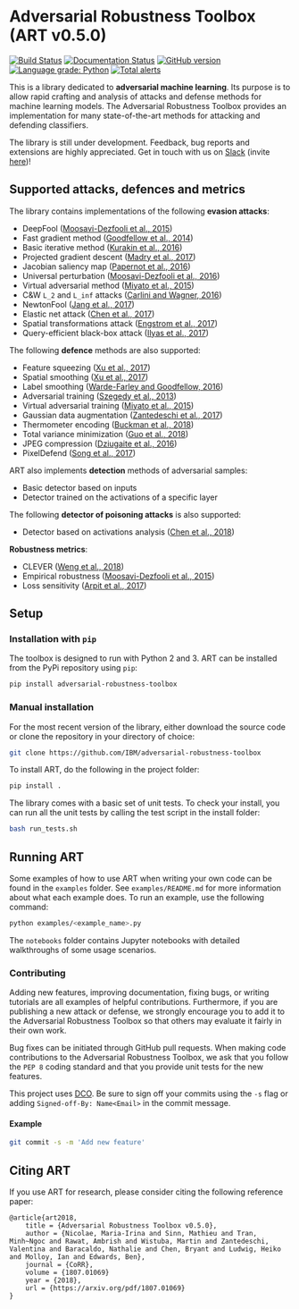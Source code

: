 # Adversarial Robustness Toolbox (ART v0.5.0)
[![Build Status](https://travis-ci.org/IBM/adversarial-robustness-toolbox.svg?branch=master)](https://travis-ci.org/IBM/adversarial-robustness-toolbox) [![Documentation Status](https://readthedocs.org/projects/adversarial-robustness-toolbox/badge/?version=latest)](http://adversarial-robustness-toolbox.readthedocs.io/en/latest/?badge=latest) [![GitHub version](https://badge.fury.io/gh/IBM%2Fadversarial-robustness-toolbox.svg)](https://badge.fury.io/gh/IBM%2Fadversarial-robustness-toolbox) [![Language grade: Python](https://img.shields.io/lgtm/grade/python/g/IBM/adversarial-robustness-toolbox.svg?logo=lgtm&logoWidth=18)](https://lgtm.com/projects/g/IBM/adversarial-robustness-toolbox/context:python) [![Total alerts](https://img.shields.io/lgtm/alerts/g/IBM/adversarial-robustness-toolbox.svg?logo=lgtm&logoWidth=18)](https://lgtm.com/projects/g/IBM/adversarial-robustness-toolbox/alerts/)


This is a library dedicated to **adversarial machine learning**. Its purpose is to allow rapid crafting and analysis of attacks and defense methods for machine learning models. The Adversarial Robustness Toolbox provides an implementation for many state-of-the-art methods for attacking and defending classifiers.

The library is still under development. Feedback, bug reports and extensions are highly appreciated. Get in touch with us on [Slack](https://ibm-art.slack.com) (invite [here](https://join.slack.com/t/ibm-art/shared_invite/enQtMzkyOTkyODE4NzM4LTlkMWY3MzgyZDA4ZDdiNzUzY2NhMjc5YmFhZTYzZGYwNDM4YTE1ODhhNDYyNmFlMGFjNWY4ODgyM2EwYTFjYTc))!

## Supported attacks, defences and metrics

The library contains implementations of the following **evasion attacks**:
* DeepFool ([Moosavi-Dezfooli et al., 2015](https://arxiv.org/abs/1511.04599))
* Fast gradient method ([Goodfellow et al., 2014](https://arxiv.org/abs/1412.6572))
* Basic iterative method ([Kurakin et al., 2016](https://arxiv.org/abs/1607.02533))
* Projected gradient descent ([Madry et al., 2017](https://arxiv.org/abs/1706.06083))
* Jacobian saliency map ([Papernot et al., 2016](https://arxiv.org/abs/1511.07528))
* Universal perturbation ([Moosavi-Dezfooli et al., 2016](https://arxiv.org/abs/1610.08401))
* Virtual adversarial method ([Miyato et al., 2015](https://arxiv.org/abs/1507.00677))
* C&amp;W `L_2` and `L_inf` attacks ([Carlini and Wagner, 2016](https://arxiv.org/abs/1608.04644))
* NewtonFool ([Jang et al., 2017](http://doi.acm.org/10.1145/3134600.3134635))
* Elastic net attack ([Chen et al., 2017](https://arxiv.org/abs/1709.04114))
* Spatial transformations attack ([Engstrom et al., 2017](https://arxiv.org/abs/1712.02779))
* Query-efficient black-box attack ([Ilyas et al., 2017](https://arxiv.org/abs/1712.07113))

The following **defence** methods are also supported:
* Feature squeezing ([Xu et al., 2017](http://arxiv.org/abs/1704.01155))
* Spatial smoothing ([Xu et al., 2017](http://arxiv.org/abs/1704.01155))
* Label smoothing ([Warde-Farley and Goodfellow, 2016](https://pdfs.semanticscholar.org/b5ec/486044c6218dd41b17d8bba502b32a12b91a.pdf))
* Adversarial training ([Szegedy et al., 2013](http://arxiv.org/abs/1312.6199))
* Virtual adversarial training ([Miyato et al., 2015](https://arxiv.org/abs/1507.00677))
* Gaussian data augmentation ([Zantedeschi et al., 2017](https://arxiv.org/abs/1707.06728))
* Thermometer encoding ([Buckman et al., 2018](https://openreview.net/forum?id=S18Su--CW))
* Total variance minimization ([Guo et al., 2018](https://openreview.net/forum?id=SyJ7ClWCb))
* JPEG compression ([Dziugaite et al., 2016](https://arxiv.org/abs/1608.00853))
* PixelDefend ([Song et al., 2017](https://arxiv.org/abs/1710.10766))

ART also implements **detection** methods of adversarial samples:
* Basic detector based on inputs
* Detector trained on the activations of a specific layer

The following **detector of poisoning attacks** is also supported:
* Detector based on activations analysis ([Chen et al., 2018](https://arxiv.org/abs/1811.03728))

**Robustness metrics**:
* CLEVER ([Weng et al., 2018](https://arxiv.org/abs/1801.10578))
* Empirical robustness ([Moosavi-Dezfooli et al., 2015](https://arxiv.org/abs/1511.04599))
* Loss sensitivity ([Arpit et al., 2017](https://arxiv.org/abs/1706.05394))

## Setup

### Installation with `pip`

The toolbox is designed to run with Python 2 and 3.
ART can be installed from the PyPi repository using `pip`:

```bash
pip install adversarial-robustness-toolbox
```

### Manual installation

For the most recent version of the library, either download the source code or clone the repository in your directory of choice:

```bash
git clone https://github.com/IBM/adversarial-robustness-toolbox
```

To install ART, do the following in the project folder:
```bash
pip install .
```

The library comes with a basic set of unit tests. To check your install, you can run all the unit tests by calling the test script in the install folder:

```bash
bash run_tests.sh
```

## Running ART

Some examples of how to use ART when writing your own code can be found in the `examples` folder. See `examples/README.md` for more information about what each example does. To run an example, use the following command:
```bash
python examples/<example_name>.py
```

The `notebooks` folder contains Jupyter notebooks with detailed walkthroughs of some usage scenarios. 

### Contributing

Adding new features, improving documentation, fixing bugs, or writing tutorials are all examples of helpful contributions. Furthermore, if you are publishing a new attack or defense, we strongly encourage you to add it to the Adversarial Robustness Toolbox so that others may evaluate it fairly in their own work.

Bug fixes can be initiated through GitHub pull requests. When making code contributions to the Adversarial Robustness Toolbox, we ask that you follow the `PEP 8` coding standard and that you provide unit tests for the new features.

This project uses [DCO](https://developercertificate.org/). Be sure to sign off your commits using the `-s` flag or adding `Signed-off-By: Name<Email>` in the commit message.

#### Example

```bash
git commit -s -m 'Add new feature'
```

## Citing ART

If you use ART for research, please consider citing the following reference paper:
```
@article{art2018,
    title = {Adversarial Robustness Toolbox v0.5.0},
    author = {Nicolae, Maria-Irina and Sinn, Mathieu and Tran, Minh~Ngoc and Rawat, Ambrish and Wistuba, Martin and Zantedeschi, Valentina and Baracaldo, Nathalie and Chen, Bryant and Ludwig, Heiko and Molloy, Ian and Edwards, Ben},
    journal = {CoRR},
    volume = {1807.01069}
    year = {2018},
    url = {https://arxiv.org/pdf/1807.01069}
}
```
